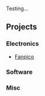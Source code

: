 Testing...

## Projects

### Electronics
- [Fanpico](https://github.com/tjko/fanpico)

### Software

### Misc
